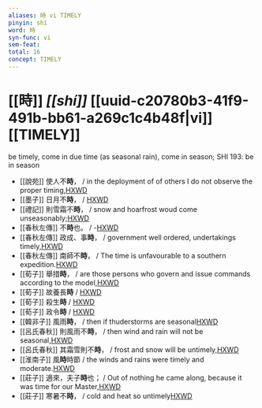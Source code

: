 ```yaml
---
aliases: 時 vi TIMELY
pinyin: shí
word: 時
syn-func: vi
sem-feat: 
total: 16
concept: TIMELY 
---
```

# [[時]] *[[shí]]*  [[uuid-c20780b3-41f9-491b-bb61-a269c1c4b48f|vi]] [[TIMELY]]
be timely, come in due time (as seasonal rain), come in season; SHI 193: be in season
 - [[說苑]] 使人不**時**， / in the deployment of of others I do not observe the proper timing,[HXWD](https://hxwd.org/textview.html?location=CH1a0907_CHANT_001-29a.14)
 - [[墨子]] 日月不**時**，
                     / [HXWD](https://hxwd.org/textview.html?location=CH1a0938_CHANT_005-12a.44)
 - [[禮記]] 則雪霜不**時**， / snow and hoarfrost woud come unseasonably;[HXWD](https://hxwd.org/textview.html?location=KR1d0052_tls_006-110a.11)
 - [[春秋左傳]] 不**時**也。 / -[HXWD](https://hxwd.org/textview.html?location=KR1e0001_tls_001-170a.1)
 - [[春秋左傳]] 政成、事**時**， / government well ordered, undertakings timely,[HXWD](https://hxwd.org/textview.html?location=KR1e0001_tls_007-230a.74)
 - [[春秋左傳]] 南師不**時**， / The time is unfavourable to a southern expedition.[HXWD](https://hxwd.org/textview.html?location=KR1e0001_tls_009-416a.12)
 - [[荀子]] 舉措**時**，
                     / are those persons who govern and issue commands according to the model,[HXWD](https://hxwd.org/textview.html?location=KR3a0002_tls_004-7a.9)
 - [[荀子]] 故養長**時** / [HXWD](https://hxwd.org/textview.html?location=KR3a0002_tls_009-19a.20)
 - [[荀子]] 殺生**時** / [HXWD](https://hxwd.org/textview.html?location=KR3a0002_tls_009-19a.22)
 - [[荀子]] 政令**時** / [HXWD](https://hxwd.org/textview.html?location=KR3a0002_tls_009-19a.24)
 - [[韓非子]] 風雨**時**， / then if thuderstorms are seasonal[HXWD](https://hxwd.org/textview.html?location=KR3c0005_tls_037-48a.5)
 - [[呂氏春秋]] 則風雨不**時**， / then wind and rain will not be seasonal,[HXWD](https://hxwd.org/textview.html?location=KR3j0009_tls_001-8a.3)
 - [[呂氏春秋]] 其霜雪則不**時**， / frost and snow will be untimely,[HXWD](https://hxwd.org/textview.html?location=KR3j0009_tls_006-26a.11)
 - [[淮南子]] 風**時**時節 / the winds and rains were timely and moderate.[HXWD](https://hxwd.org/textview.html?location=KR3j0010_tls_013-1a.10)
 - [[莊子]] 適來，夫子**時**也；
                     / Out of nothing he came along, because it was time for our Master,[HXWD](https://hxwd.org/textview.html?location=KR5c0126_tls_003-5a.20)
 - [[莊子]] 寒暑不**時**， / cold and heat so untimely[HXWD](https://hxwd.org/textview.html?location=KR5c0126_tls_031-3a.39)